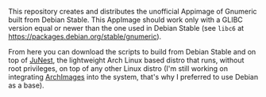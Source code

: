 This repository creates and distributes the unofficial Appimage of Gnumeric built from Debian Stable. This AppImage should work only with a GLIBC version equal or newer than the one used in Debian Stable (see `libc6` at https://packages.debian.org/stable/gnumeric).

From here you can download the scripts to build from Debian Stable and on top of [JuNest](https://github.com/fsquillace/junest), the lightweight Arch Linux based distro that runs, without root privileges, on top of any other Linux distro (I'm still working on integrating [ArchImages](https://github.com/ivan-hc/ArchImage) into the system, that's why I preferred to use Debian as a base).
